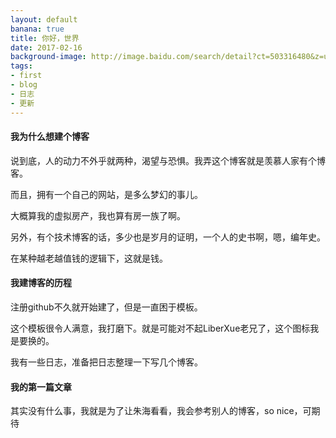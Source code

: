 ```yaml
---
layout: default
banana: true
title: 你好，世界
date: 2017-02-16
background-image: http://image.baidu.com/search/detail?ct=503316480&z=undefined&tn=baiduimagedetail&ipn=d&word=%E6%98%9F%E8%BE%B0%E5%A4%A7%E6%B5%B7&step_word=&ie=utf-8&in=&cl=2&lm=-1&st=undefined&cs=1243979923,3174720483&os=1186605609,1104549022&simid=0,0&pn=8&rn=1&di=17431551170&ln=1942&fr=&fmq=1519904688332_R&fm=&ic=undefined&s=undefined&se=&sme=&tab=0&width=undefined&height=undefined&face=undefined&is=0,0&istype=0&ist=&jit=&bdtype=0&spn=0&pi=0&gsm=0&objurl=http%3A%2F%2Fimg.mp.itc.cn%2Fupload%2F20170425%2F8f2d7f09610c47378bd1e5e5d4012046_th.jpeg&rpstart=0&rpnum=0&adpicid=0
tags:
- first
- blog
- 日志
- 更新
---
```

#### 我为什么想建个博客

说到底，人的动力不外乎就两种，渴望与恐惧。我弄这个博客就是羡慕人家有个博客。

而且，拥有一个自己的网站，是多么梦幻的事儿。

大概算我的虚拟房产，我也算有房一族了啊。

另外，有个技术博客的话，多少也是岁月的证明，一个人的史书啊，嗯，编年史。

在某种越老越值钱的逻辑下，这就是钱。

#### 我建博客的历程 

注册github不久就开始建了，但是一直困于模板。

这个模板很令人满意，我打磨下。就是可能对不起LiberXue老兄了，这个图标我是要换的。

我有一些日志，准备把日志整理一下写几个博客。



#### 我的第一篇文章
其实没有什么事，我就是为了让朱海看看，我会参考别人的博客，so nice，可期待

